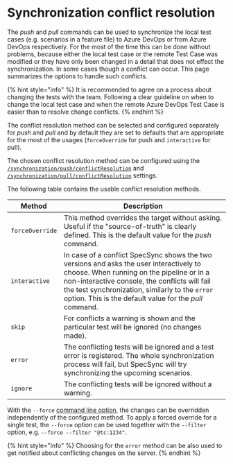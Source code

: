 # Synchronization conflict resolution

The *push* and *pull* commands can be used to synchronize the local test cases (e.g. scenarios in a feature file) to Azure DevOps or from Azure DevOps respectively. For the most of the time this can be done without problems, because either the local test case or the remote Test Case was modified or they have only been changed in a detail that does not effect the synchronization. In some cases though a conflict can occur. This page summarizes the options to handle such conflicts.

{% hint style="info" %}
It is recommended to agree on a process about changing the tests with the team. Following a clear guideline on when to change the local test case and when the remote Azure DevOps Test Case is easier than to resolve change conflicts.
{% endhint %}

The conflict resolution method can be selected and configured separately for *push* and *pull* and by default they are set to defaults that are appropriate for the most of the usages (`forceOverride` for push and `interactive` for pull).

The chosen conflict resolution method can be configured using the [`/synchronization/push/conflictResolution`](../../reference/configuration/configuration-synchronization/configuration-synchronization-push.md) and [`/synchronization/pull/conflictResolution`](../../reference/configuration/configuration-synchronization/configuration-synchronization-pull.md) settings. 

The following table contains the usable conflict resolution methods. 

| Method | Description |
| ------ | ----------- |
| `forceOverride` | This method overrides the target without asking. Useful if the "source-of-truth" is clearly defined. This is the default value for the *push* command. |
| `interactive` | In case of a conflict SpecSync shows the two versions and asks the user interactively to choose. When running on the pipeline or in a non-interactive console, the conflicts will fail the test synchronization, similarly to the `error` option. This is the default value for the *pull* command. |
| `skip` | For conflicts a warning is shown and the particular test will be ignored (no changes made). |
| `error` | The conflicting tests will be ignored and a test error is registered. The whole synchronization process will fail, but SpecSync will try synchronizing the upcoming scenarios. |
| `ignore` | The conflicting tests will be ignored without a warning. |

With the `--force` [command line option](../../reference/command-line-reference/README.md), the changes can be overridden independently of the configured method. To apply a forced override for a single test, the `--force` option can be used together with the `--filter` option, e.g. `--force --filter "@tc:1234"`.

{% hint style="info" %}
Choosing for the `error` method can be also used to get notified about conflicting changes on the server.
{% endhint %}
